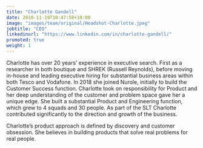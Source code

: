 ```yaml
---
title: "Charlotte Gandell"
date: 2018-11-19T10:47:58+10:00
image: "images/team/original/Headshot-Charlotte.jpeg"
jobtitle: "CEO"
linkedinurl: "https://www.linkedin.com/in/charlotte-gandell/"
promoted: true
weight: 1
---
```


Charlotte has over 20 years’ experience in executive search. First as a researcher in both boutique and SHREK (Russell Reynolds), before moving in-house and leading executive hiring for substantial business areas within both Tesco and Vodafone. In 2018 she joined Nurole, initially to build the Customer Success function. Charlotte took on responsibility for Product and her deep understanding of the customer and problem space gave her a unique edge. She built a substantial Product and Engineering function, which grew to 4 squads and 30 people. As part of the SLT Charlotte contributed significantly to the direction and growth of the business.

Charlotte’s product approach is defined by discovery and customer obsession. She believes in building products that solve real problems for real people. 

